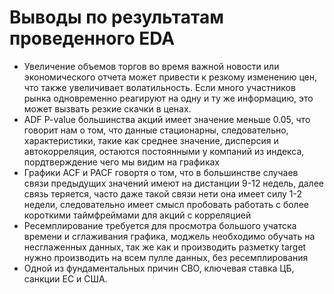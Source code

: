 # Выводы по результатам проведенного EDA


- Увеличение объемов торгов во время важной новости или экономического отчета может привести к резкому изменению цен, что также увеличивает волатильность. Если много участников рынка одновременно реагируют на одну и ту же информацию, это может вызвать резкие скачки в ценах.
- ADF P-value большинства акций имеет значение меньше 0.05, что говорит нам о том, что данные стационарны, следовательно, характеристики, такие как среднее значение, дисперсия и автокорреляция, остаются постоянными у компаний из индекса, пордтверждение чего мы видим на графиках
- Графики ACF и PACF говортя о том, что в большинстве случаев связи предыдущих значений имеют на дистанции 9-12 недель, далее связь теряется, часто даже такой связи нети она имеет силу 1-2 недели, следовательно имеет смысл пробовать работать с более короткими таймфреймами для акций с корреляцией
- Ресемплирование требуется для просмотра большого учатска времени и сглаживания графика, моджель необходимо обучать на несглаженных данных, так же как и производить разметку target нужно производить на всем пулле данных, без ресемплирования 
- Одной из фундаментальных причин СВО, ключевая ставка ЦБ, санкции ЕС и США.

